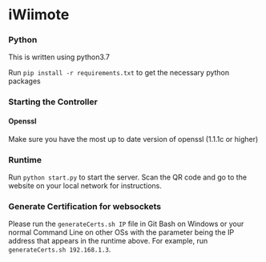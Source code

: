 # iWiimote

### Python

This is written using python3.7

Run `pip install -r requirements.txt` to get the necessary python packages

### Starting the Controller

#### Openssl
Make sure you have the most up to date version of openssl (1.1.1c or higher)

### Runtime
Run `python start.py` to start the server. Scan the QR code and go to the website on your local network for instructions.

### Generate Certification for websockets
Please run the `generateCerts.sh IP` file in Git Bash on Windows or your normal Command Line on other OSs with the parameter being the IP address that appears in the runtime above. For example, run `generateCerts.sh 192.168.1.3`.


